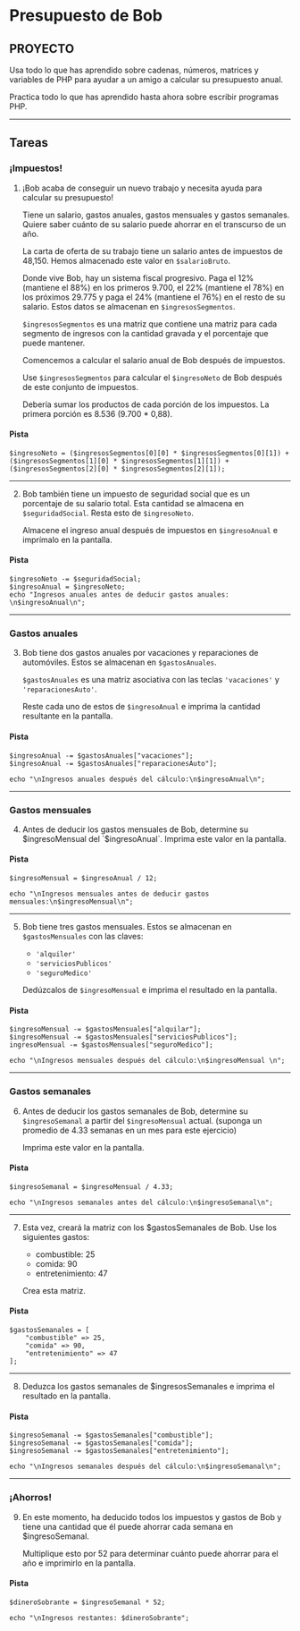 # Presupuesto de Bob

## PROYECTO

Usa todo lo que has aprendido sobre cadenas, números, matrices y variables de PHP para ayudar a un amigo a calcular su presupuesto anual.

Practica todo lo que has aprendido hasta ahora sobre escribir programas PHP.

----

## Tareas
### ¡Impuestos!

1. ¡Bob acaba de conseguir un nuevo trabajo y necesita ayuda para calcular su presupuesto!

    Tiene un salario, gastos anuales, gastos mensuales y gastos semanales. Quiere saber cuánto de su salario puede ahorrar en el transcurso de un año.

    La carta de oferta de su trabajo tiene un salario antes de impuestos de 48,150. Hemos almacenado este valor en `$salarioBruto`.

    Donde vive Bob, hay un sistema fiscal progresivo. Paga el 12% (mantiene el 88%) en los primeros 9.700, el 22% (mantiene el 78%) en los próximos 29.775 y paga el 24% (mantiene el 76%) en el resto de su salario. Estos datos se almacenan en `$ingresosSegmentos`.

    `$ingresosSegmentos` es una matriz que contiene una matriz para cada segmento de ingresos con la cantidad gravada y el porcentaje que puede mantener.

    Comencemos a calcular el salario anual de Bob después de impuestos.

    Use `$ingresosSegmentos` para calcular el `$ingresoNeto` de Bob después de este conjunto de impuestos.

    Debería sumar los productos de cada porción de los impuestos. La primera porción es 8.536 (9.700 * 0,88).

#### Pista

````
$ingresoNeto = ($ingresosSegmentos[0][0] * $ingresosSegmentos[0][1]) + ($ingresosSegmentos[1][0] * $ingresosSegmentos[1][1]) + ($ingresosSegmentos[2][0] * $ingresosSegmentos[2][1]);
````

----

2. Bob también tiene un impuesto de seguridad social que es un porcentaje de su salario total. Esta cantidad se almacena en `$seguridadSocial`. Resta esto de `$ingresoNeto`.

    Almacene el ingreso anual después de impuestos en `$ingresoAnual` e imprímalo en la pantalla.

#### Pista

````
$ingresoNeto -= $seguridadSocial;
$ingresoAnual = $ingresoNeto;
echo "Ingresos anuales antes de deducir gastos anuales: \n$ingresoAnual\n";
````

----

### Gastos anuales

3. Bob tiene dos gastos anuales por vacaciones y reparaciones de automóviles. Estos se almacenan en `$gastosAnuales`.

    `$gastosAnuales` es una matriz asociativa con las teclas `'vacaciones'` y `'reparacionesAuto'`.

    Reste cada uno de estos de `$ingresoAnual` e imprima la cantidad resultante en la pantalla.

#### Pista

````
$ingresoAnual -= $gastosAnuales["vacaciones"];
$ingresoAnual -= $gastosAnuales["reparacionesAuto"];

echo "\nIngresos anuales después del cálculo:\n$ingresoAnual\n";
````
----

### Gastos mensuales

4. Antes de deducir los gastos mensuales de Bob, determine su $ingresoMensual del `$ingresoAnual`.
Imprima este valor en la pantalla.

#### Pista

````
$ingresoMensual = $ingresoAnual / 12;

echo "\nIngresos mensuales antes de deducir gastos mensuales:\n$ingresoMensual\n";
````
----

5. Bob tiene tres gastos mensuales. Estos se almacenan en `$gastosMensuales` con las claves:

    + `'alquiler'`
    + `'serviciosPublicos'`
    + `'seguroMedico'`

    Dedúzcalos de `$ingresoMensual` e imprima el resultado en la pantalla.

#### Pista

````
$ingresoMensual -= $gastosMensuales["alquilar"];
$ingresoMensual -= $gastosMensuales["serviciosPublicos"];
ingresoMensual -= $gastosMensuales["seguroMedico"];

echo "\nIngresos mensuales después del cálculo:\n$ingresoMensual \n";
````
----

### Gastos semanales

6. Antes de deducir los gastos semanales de Bob, determine su `$ingresoSemanal` a partir del `$ingresoMensual` actual. (suponga un promedio de 4.33 semanas en un mes para este ejercicio)

    Imprima este valor en la pantalla.

#### Pista

````
$ingresoSemanal = $ingresoMensual / 4.33;

echo "\nIngresos semanales antes del cálculo:\n$ingresoSemanal\n";
````
----

7. Esta vez, creará la matriz con los $gastosSemanales de Bob. Use los siguientes gastos:

    + combustible: 25
    + comida: 90
    + entretenimiento: 47

    Crea esta matriz.

#### Pista

````
$gastosSemanales = [
    "combustible" => 25,
    "comida" => 90,
    "entretenimiento" => 47
];
````
----

8. Deduzca los gastos semanales de $ingresosSemanales e imprima el resultado en la pantalla.

#### Pista

````
$ingresoSemanal -= $gastosSemanales["combustible"];
$ingresoSemanal -= $gastosSemanales["comida"];
$ingresoSemanal -= $gastosSemanales["entretenimiento"];

echo "\nIngresos semanales después del cálculo:\n$ingresoSemanal\n";
````
----

### ¡Ahorros!

9. En este momento, ha deducido todos los impuestos y gastos de Bob y tiene una cantidad que él puede ahorrar cada semana en $ingresoSemanal.

    Multiplique esto por 52 para determinar cuánto puede ahorrar para el año e imprimirlo en la pantalla.

#### Pista

````
$dineroSobrante = $ingresoSemanal * 52;

echo "\nIngresos restantes: $dineroSobrante";
````
